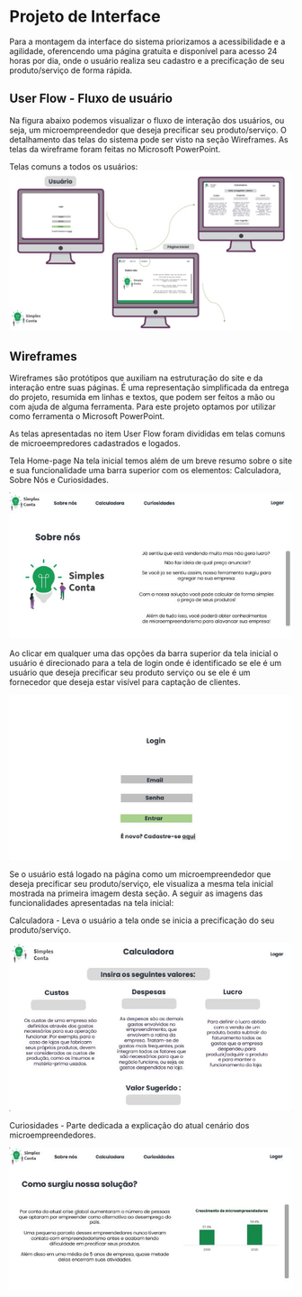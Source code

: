 
# Projeto de Interface

Para a montagem da interface do sistema priorizamos a acessibilidade e a agilidade, oferencendo uma página gratuita e disponível para acesso 24 horas por dia, onde o 
usuário realiza seu cadastro e a precificação de seu produto/serviço de forma rápida. 

## User Flow - Fluxo de usuário

Na figura abaixo podemos visualizar o fluxo de interação dos usuários, ou seja, um microempreendedor que deseja precificar seu produto/serviço. O detalhamento das telas do sistema pode ser visto na seção Wireframes. As telas da wireframe foram feitas no Microsoft PowerPoint.

Telas comuns a todos os usuários:
![Userflow](https://github.com/ICEI-PUC-Minas-PMV-ADS/pmv-ads-2022-1-e1-proj-web-t1-simples-conta/blob/main/docs/img/userflowCo/Diapositivo1.JPG)

## Wireframes

Wireframes são protótipos que auxiliam na estruturação do site e da interação entre suas páginas. É uma representação simplificada da entrega do projeto, resumida em linhas e textos, que podem ser feitos a mão ou com ajuda de alguma ferramenta. Para este projeto optamos por utilizar como ferramenta o Microsoft PowerPoint. 

As telas apresentadas no item User Flow foram divididas em telas comuns de microeempredores cadastrados e logados. 

Tela Home-page Na tela inicial temos além de um breve resumo sobre o site e sua funcionalidade uma barra superior com os elementos: Calculadora, Sobre Nós e Curiosidades. 

![Wireframe - Home Page](https://github.com/ICEI-PUC-Minas-PMV-ADS/pmv-ads-2022-1-e1-proj-web-t1-simples-conta/blob/main/docs/img/homepageCoo.JPG)

Ao clicar em qualquer uma das opções da barra superior da tela inicial o usuário é direcionado para a tela de login onde é identificado se ele é um usuário que deseja precificar seu produto serviço ou se ele é um fornecedor que deseja estar visível para captação de clientes. 

![Wireframe - Tela de login](https://github.com/ICEI-PUC-Minas-PMV-ADS/pmv-ads-2022-1-e1-proj-web-t1-simples-conta/blob/main/docs/img/loginCo.JPG)

Se o usuário está logado na página como um microempreendedor que deseja precificar seu produto/serviço, ele visualiza a mesma tela inicial mostrada na primeira imagem desta seção. A seguir as imagens das funcionalidades apresentadas na tela inicial: 

Calculadora - Leva o usuário a tela onde se inicia a precificação do seu produto/serviço. 

![Wireframe - Tela calculadora](https://github.com/ICEI-PUC-Minas-PMV-ADS/pmv-ads-2022-1-e1-proj-web-t1-simples-conta/blob/main/docs/img/calculadoraCo.JPG)

Curiosidades - Parte dedicada a explicação do atual cenário dos microempreendedores. 

![Wireframe - Tela calculadora](https://github.com/ICEI-PUC-Minas-PMV-ADS/pmv-ads-2022-1-e1-proj-web-t1-simples-conta/blob/main/docs/img/curiosidades.JPG)



